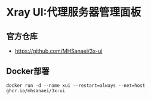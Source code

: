 # Xray UI:代理服务器管理面板
## 官方仓库
- https://github.com/MHSanaei/3x-ui

## Docker部署
```shell
docker run -d --name xui --restart=always --net=host ghcr.io/mhsanaei/3x-ui
```